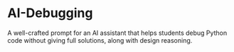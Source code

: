 # AI-Debugging
A well-crafted prompt for an AI assistant that helps students debug Python code without giving full solutions, along with design reasoning.
